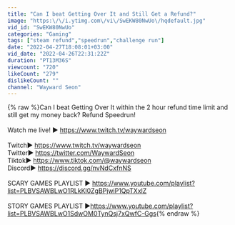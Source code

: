 ```yaml
---
title: "Can I beat Getting Over It and Still Get a Refund?"
image: "https:\/\/i.ytimg.com\/vi\/SwEKW80NwUo\/hqdefault.jpg"
vid_id: "SwEKW80NwUo"
categories: "Gaming"
tags: ["steam refund","speedrun","challenge run"]
date: "2022-04-27T18:08:01+03:00"
vid_date: "2022-04-26T22:31:22Z"
duration: "PT13M36S"
viewcount: "720"
likeCount: "279"
dislikeCount: ""
channel: "Wayward Seon"
---
```

{% raw %}Can I beat Getting Over It within the 2 hour refund time limit and still get my money back? Refund Speedrun!<br /><br />Watch me live! ► <a rel="nofollow" target="blank" href="https://www.twitch.tv/waywardseon">https://www.twitch.tv/waywardseon</a><br /><br />Twitch► <a rel="nofollow" target="blank" href="https://www.twitch.tv/waywardseon">https://www.twitch.tv/waywardseon</a><br />Twitter► <a rel="nofollow" target="blank" href="https://twitter.com/WaywardSeon">https://twitter.com/WaywardSeon</a><br />Tiktok► <a rel="nofollow" target="blank" href="https://www.tiktok.com/@waywardseon">https://www.tiktok.com/@waywardseon</a><br />Discord► <a rel="nofollow" target="blank" href="https://discord.gg/nvNdCxfnNS">https://discord.gg/nvNdCxfnNS</a><br /><br />SCARY GAMES PLAYLIST ► <a rel="nofollow" target="blank" href="https://www.youtube.com/playlist?list=PLBVSAWBLwO1RLkKl0ZgBPjwiP1QpTXxlZ">https://www.youtube.com/playlist?list=PLBVSAWBLwO1RLkKl0ZgBPjwiP1QpTXxlZ</a><br /><br />STORY GAMES PLAYLIST ►<a rel="nofollow" target="blank" href="https://www.youtube.com/playlist?list=PLBVSAWBLwO1SdwOM0TynQsj7xQwfC-Ggs">https://www.youtube.com/playlist?list=PLBVSAWBLwO1SdwOM0TynQsj7xQwfC-Ggs</a>{% endraw %}

